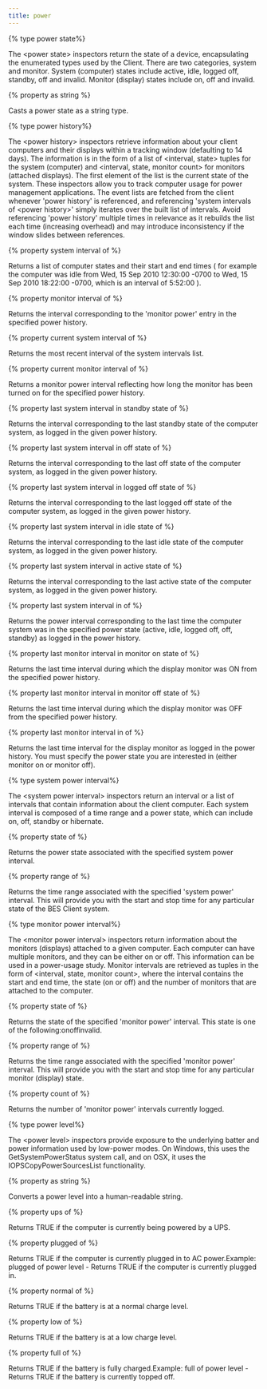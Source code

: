 ```yaml
---
title: power
---
```


{% type power state%}

The &lt;power state&gt; inspectors return the state of a device, encapsulating the enumerated types used by the Client. There are two categories, system and monitor. System (computer) states include active, idle, logged off,  standby, off and invalid. Monitor (display) states include on, off and invalid.

{% property <power state> as string %}

Casts a power state as a string type.

{% type power history%}

The &lt;power history&gt; inspectors retrieve information about your client computers and their displays within a tracking window (defaulting to 14 days). The information is in the form of a list of &lt;interval, state&gt; tuples for the system (computer) and &lt;interval, state, monitor count&gt; for monitors (attached displays). The first element of the list is the current state of the system. These inspectors allow you to track computer usage for power management applications. The event lists are fetched from the client whenever &#39;power history&#39; is referenced, and referencing &#39;system intervals of &lt;power history&gt;&#39; simply iterates over the built list of intervals. Avoid referencing &#39;power history&#39; multiple times in relevance as it rebuilds the list each time (increasing overhead) and may introduce inconsistency if the window slides between references.

{% property system interval of <power history> %}

Returns a list of computer states and their start and end times ( for example the computer was idle from Wed, 15 Sep 2010 12:30:00 -0700 to Wed, 15 Sep 2010 18:22:00 -0700, which is an interval of 5:52:00   ).

{% property monitor interval of <power history> %}

Returns the interval corresponding to the &#39;monitor power&#39; entry in the specified power history.

{% property current system interval of <power history> %}

Returns the most recent interval of the system intervals list.

{% property current monitor interval of <power history> %}

Returns a monitor power interval reflecting how long the monitor has been turned on for the specified power history.

{% property last system interval in standby state of <power history> %}

Returns the interval corresponding to the last standby state of the computer system, as logged in the given power history.

{% property last system interval in off state of <power history> %}

Returns the interval corresponding to the last off state of the computer system, as logged in the given power history.

{% property last system interval in logged off state of <power history> %}

Returns the interval corresponding to the last logged off state of the computer system, as logged in the given power history.

{% property last system interval in idle state of <power history> %}

Returns the interval corresponding to the last idle state of the computer system, as logged in the given power history.

{% property last system interval in active state of <power history> %}

Returns the interval corresponding to the last active state of the computer system, as logged in the given power history.

{% property last system interval in <power state> of <power history> %}

Returns the power interval corresponding to the last time the computer system was in the specified power state (active, idle, logged off, off, standby) as logged in the power history.

{% property last monitor interval in monitor on state of <power history> %}

Returns the last time interval during which the display monitor was ON from the specified power history.

{% property last monitor interval in monitor off state of <power history> %}

Returns the last time interval during which the display monitor was OFF from the specified power history.

{% property last monitor interval in <power state> of <power history> %}

Returns the last time interval for the display monitor as logged in the power history. You must specify the power state you are interested in (either monitor on or monitor off).

{% type system power interval%}

The &lt;system power interval&gt; inspectors return an interval or a list of intervals that contain information about the client computer. Each system interval is composed of a time range and a power state, which can include on, off, standby or hibernate. 

{% property state of <system power interval> %}

Returns the power state associated with the specified system power interval.

{% property range of <system power interval> %}

Returns the time range associated with the specified &#39;system power&#39; interval. This will provide you with the start and stop time for any particular state of the BES Client system.

{% type monitor power interval%}

The &lt;monitor power interval&gt; inspectors return information about the monitors (displays) attached to a given computer. Each computer can have multiple monitors, and they can be either on or off. This information can be used in a power-usage study. Monitor intervals are retrieved as tuples in the form of &lt;interval, state, monitor count&gt;, where the interval contains the start and end time, the state (on or off) and the number of monitors that are attached to the computer.

{% property state of <monitor power interval> %}

Returns the state of the specified &#39;monitor power&#39; interval. This state is one of the following:onoffinvalid.

{% property range of <monitor power interval> %}

Returns the time range associated with the specified &#39;monitor power&#39; interval. This will provide you with the start and stop time for any particular monitor (display) state.

{% property count of <monitor power interval> %}

Returns the number of &#39;monitor power&#39; intervals currently logged.

{% type power level%}

The &lt;power level&gt; inspectors provide exposure to the underlying batter and power information used by low-power modes. On Windows, this uses the GetSystemPowerStatus system call, and on OSX, it uses the IOPSCopyPowerSourcesList functionality.

{% property <power level> as string %}

Converts a power level into a human-readable string.

{% property ups of <power level> %}

Returns TRUE if the computer is currently being powered by a UPS.

{% property plugged of <power level> %}

Returns TRUE if the computer is currently plugged in to AC power.Example: plugged of power level - Returns TRUE if the computer is currently plugged in.

{% property normal of <power level> %}

Returns TRUE if the battery is at a normal charge level.

{% property low of <power level> %}

Returns TRUE if the battery is at a low charge level.

{% property full of <power level> %}

Returns TRUE if the battery is fully charged.Example: full of power level - Returns TRUE if the battery is currently topped off.

